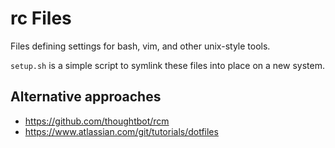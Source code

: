 # rc Files
Files defining settings for bash, vim, and other unix-style tools.

`setup.sh` is a simple script to symlink these files into place on a new system.

## Alternative approaches

* https://github.com/thoughtbot/rcm
* https://www.atlassian.com/git/tutorials/dotfiles
